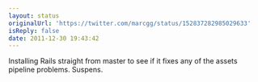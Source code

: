 ```yaml
---
layout: status
originalUrl: 'https://twitter.com/marcgg/status/152837282985029633'
isReply: false
date: 2011-12-30 19:43:42
---
```


Installing Rails straight from master to see if it fixes any of the assets pipeline problems. Suspens.

